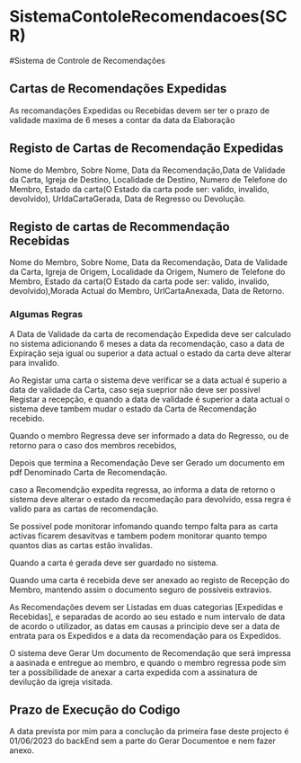 # SistemaContoleRecomendacoes(SCR)

#Sistema de Controle de Recomendaçôes

## Cartas de Recomendações Expedidas

As recomandações Expedidas ou Recebidas devem ser ter o prazo de validade maxima de 6 meses a contar da data da Elaboração

## Registo de Cartas de Recomendação Expedidas

Nome do Membro, Sobre Nome, Data da Recomendação,Data de Validade da Carta, Igreja de Destino, Localidade de Destino,
Numero de Telefone do Membro, Estado da carta(O Estado da carta pode ser: valido, invalido, devolvido), UrldaCartaGerada, Data de Regresso ou Devolução.

## Registo de cartas de Recommendação Recebidas

Nome do Membro, Sobre Nome, Data da Recomendação, Data de Validade da Carta, Igreja de Origem, Localidade da Origem,
Numero de Telefone do Membro, Estado da carta(O Estado da carta pode ser: valido, invalido, devolvido),Morada Actual do Membro, UrlCartaAnexada, Data de Retorno.

### Algumas Regras

A Data de Validade da carta de recomendação Expedida deve ser calculado no sistema adicionando 6 meses a data da recomendação, caso a data de Expiração seja igual ou superior a data actual o estado da carta deve alterar para invalido.

Ao Registar uma carta o sistema deve verificar se a data actual é superio a data de validade da Carta, caso seja sueprior não deve ser possivel Registar a recepção, e quando a data de validade é superior a data actual o sistema deve tambem mudar o estado da Carta de Recomendação recebido.

Quando o membro Regressa deve ser informado a data do Regresso, ou de retorno para o caso dos membros recebidos,

Depois que termina a Recomendação Deve ser Gerado um documento em pdf Denominado Carta de Recomendação.

caso a Recomendção expedita regressa, ao informa a data de retorno o sistema deve alterar o estado da recomedação para devolvido, essa regra é valido para as cartas de recomendação.

Se possivel pode monitorar infomando quando tempo falta para as carta activas ficarem desavitvas e tambem podem monitorar quanto tempo quantos dias as cartas estão invalidas.

Quando a carta é gerada deve ser guardado no sistema.

Quando uma carta é recebida deve ser anexado ao registo de Recepção do Membro, mantendo assim o documento seguro de possiveis extravios.

As Recomendações devem ser Listadas em duas categorias [Expedidas e Recebidas], e separadas de acordo ao seu estado e num intervalo de data de acordo o utilizador, as datas em causas a principio deve ser a data de entrata para os Expedidos e a data da recomendação para os Expedidos.

O sistema deve Gerar Um documento de Recomendação que será impressa a aasinada e entregue ao membro, e quando o membro regressa pode sim ter a possibilidade de anexar a carta expedida com a assinatura de devilução da igreja visitada.

## Prazo de Execução do Codigo

A data prevista por mim para a conclução da primeira fase deste projecto é 01/06/2023 do backEnd sem a parte do Gerar Documentoe e nem fazer anexo.
